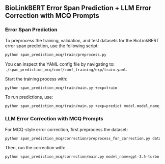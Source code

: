 

## BioLinkBERT Error Span Prediction + LLM Error Correction with MCQ Prompts

### Error Span Prediction

To preprocess the training, validation, and test datasets for the BioLinkBERT error span prediction, use the following script:

```bash
python span_prediction_mcq/train/preprocess.py
```

You can inspect the YAML config file by navigating to: `./span_prediction_mcq/conf/conf_training/exp/train.yaml`.

Start the training process with:

```bash
python span_prediction_mcq/train/main.py +exp=train
```
To run predictions, use:

```bash
python span_prediction_mcq/train/main.py +exp=predict model.model_name_or_path=output/train_res/checkpoint-directory
```
### LLM Error Correction with MCQ Prompts

For MCQ-style error correction, first preprocess the dataset:

```bash
python span_prediction_mcq/correction/preprocess_for_correction.py dataset=test
```

Then, run the correction with:

```bash
python span_prediction_mcq/correction/main.py model_name=gpt-3.5-turbo num_opts=2
```